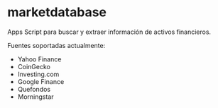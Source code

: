 # marketdatabase
Apps Script para buscar y extraer información de activos financieros.

Fuentes soportadas actualmente:

- Yahoo Finance
- CoinGecko
- Investing.com
- Google Finance
- Quefondos
- Morningstar
